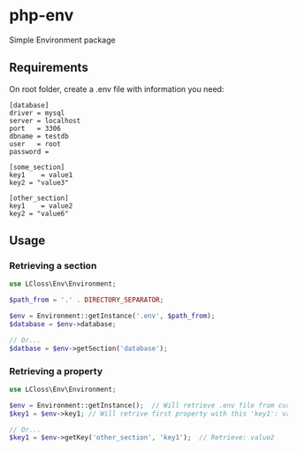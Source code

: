 # php-env
Simple Environment package

## Requirements

On root folder, create a .env file with information you need:

```
[database]
driver = mysql
server = localhost
port   = 3306
dbname = testdb
user   = root
password = 

[some_section]
key1    = value1
key2 = "value3"

[other_section]
key1    = value2
key2 = "value6"
```

## Usage

### Retrieving a section

```php
use LCloss\Env\Environment;

$path_from = '.' . DIRECTORY_SEPARATOR;

$env = Environment::getInstance('.env', $path_from);
$database = $env->database;

// Or...
$datbase = $env->getSection('database');
```

### Retrieving a property

```php
use LCloss\Env\Environment;

$env = Environment::getInstance();  // Will retrieve .env file from current path
$key1 = $env->key1; // Will retrive first property with this 'key1': value1

// Or...
$key1 = $env->getKey('other_section', 'key1');  // Retrieve: value2
```

